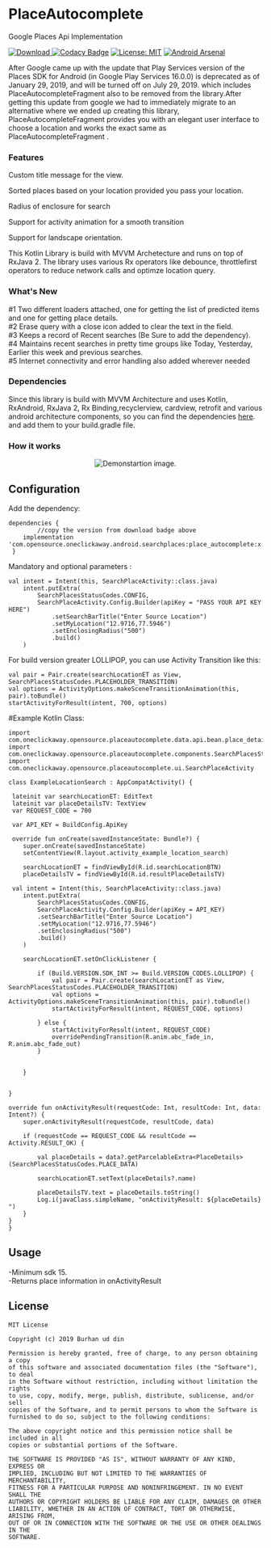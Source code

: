 PlaceAutocomplete
========
Google Places Api Implementation

[![Download](https://api.bintray.com/packages/drabu/PlaceAutocomplete/com.opensource.oneclickaway.android.searchplaces/images/download.svg) ](https://bintray.com/drabu/PlaceAutocomplete/com.opensource.oneclickaway.android.searchplaces/_latestVersion)
[![Codacy Badge](https://api.codacy.com/project/badge/Grade/34c0864ec96f4ce8a094a60d040e7ff7)](https://www.codacy.com/app/Drabu/PlaceAutocomplete?utm_source=github.com&amp;utm_medium=referral&amp;utm_content=Drabu/PlaceAutocomplete&amp;utm_campaign=Badge_Grade)
[![License: MIT](https://img.shields.io/badge/License-MIT-yellow.svg)](https://opensource.org/licenses/MIT)
[![Android Arsenal](https://img.shields.io/badge/Android%20Arsenal-PlaceAutocomplete-blue.svg?style=flat)](https://android-arsenal.com/details/1/7655)

After Google came up with the update that Play Services version of the Places SDK for Android (in Google Play Services 16.0.0) is deprecated as of January 29, 2019, and will be turned off on July 29, 2019.
which includes PlaceAutocompleteFragment also to be removed from the library.After getting this update from google we had to immediately migrate to an alternative where we ended up creating this library,  PlaceAutocompleteFragment  provides you with an elegant user interface to choose a location and works the exact same as PlaceAutocompleteFragment .

### Features
Custom title message for the view.

Sorted places based on your location provided you pass your location.

Radius of enclosure for search

Support for activity animation for a smooth transition

Support for landscape orientation.

This Kotlin Library is build with MVVM Archetecture and runs on top of RxJava 2. The library uses various Rx operators like debounce, throttlefirst operators to reduce network calls and optimze location query.

### What's New

#1 Two different loaders attached, one for getting the list of predicted items and one for getting place details.<br />
#2 Erase query with a close icon added to clear the text in the field.<br />
#3 Keeps a record of Recent searches (Be Sure to add the dependency).<br />
#4 Maintains recent searches in pretty time groups like Today, Yesterday, Earlier this week and previous searches.<br />
#5 Internet connectivity and error handling also added wherever needed

### Dependencies

Since this library is build with MVVM Architecture and uses Kotlin, RxAndroid, RxJava 2, Rx Binding,recyclerview, cardview, retrofit and  various android architecture components, so you can find  the dependencies [here](https://github.com/Drabu/PlaceAutocomplete/blob/master/place_autocomplete/build.gradle). and add them to your build.gradle file.

### How it works

<p align="center">
    <img src="dry_run.gif" alt="Demonstartion image."/>
</p>

Configuration
-------------

Add the dependency: 

    dependencies {
    		//copy the version from download badge above 	
		implementation 'com.opensource.oneclickaway.android.searchplaces:place_autocomplete:x.x.x'
	 }

Mandatory and optional parameters : 
        
 	val intent = Intent(this, SearchPlaceActivity::class.java)
        intent.putExtra(
            SearchPlacesStatusCodes.CONFIG,
            SearchPlaceActivity.Config.Builder(apiKey = "PASS YOUR API KEY HERE")
                .setSearchBarTitle("Enter Source Location")
                .setMyLocation("12.9716,77.5946")
                .setEnclosingRadius("500")
                .build()
        )

For build version greater LOLLIPOP, you can use Activity Transition like this: 

	val pair = Pair.create(searchLocationET as View, SearchPlacesStatusCodes.PLACEHOLDER_TRANSITION)
	val options = ActivityOptions.makeSceneTransitionAnimation(this, pair).toBundle()
	startActivityForResult(intent, 700, options)
	
#Example Kotlin Class: 

    import com.oneclickaway.opensource.placeautocomplete.data.api.bean.place_details.PlaceDetails
    import com.oneclickaway.opensource.placeautocomplete.components.SearchPlacesStatusCodes
    import com.oneclickaway.opensource.placeautocomplete.ui.SearchPlaceActivity

    class ExampleLocationSearch : AppCompatActivity() {

     lateinit var searchLocationET: EditText
     lateinit var placeDetailsTV: TextView
     var REQUEST_CODE = 700

     var API_KEY = BuildConfig.ApiKey

     override fun onCreate(savedInstanceState: Bundle?) {
        super.onCreate(savedInstanceState)
        setContentView(R.layout.activity_example_location_search)

        searchLocationET = findViewById(R.id.searchLocationBTN)
        placeDetailsTV = findViewById(R.id.resultPlaceDetailsTV)

	 val intent = Intent(this, SearchPlaceActivity::class.java)
		intent.putExtra(
		    SearchPlacesStatusCodes.CONFIG,
		    SearchPlaceActivity.Config.Builder(apiKey = API_KEY)
			.setSearchBarTitle("Enter Source Location")
			.setMyLocation("12.9716,77.5946")
			.setEnclosingRadius("500")
			.build()
		)

        searchLocationET.setOnClickListener {

            if (Build.VERSION.SDK_INT >= Build.VERSION_CODES.LOLLIPOP) {
                val pair = Pair.create(searchLocationET as View, SearchPlacesStatusCodes.PLACEHOLDER_TRANSITION)
                val options = ActivityOptions.makeSceneTransitionAnimation(this, pair).toBundle()
                startActivityForResult(intent, REQUEST_CODE, options)

            } else {
                startActivityForResult(intent, REQUEST_CODE)
                overridePendingTransition(R.anim.abc_fade_in, R.anim.abc_fade_out)
            }


        }


    }

    override fun onActivityResult(requestCode: Int, resultCode: Int, data: Intent?) {
        super.onActivityResult(requestCode, resultCode, data)

        if (requestCode == REQUEST_CODE && resultCode == Activity.RESULT_OK) {

            val placeDetails = data?.getParcelableExtra<PlaceDetails>(SearchPlacesStatusCodes.PLACE_DATA)

            searchLocationET.setText(placeDetails?.name)

            placeDetailsTV.text = placeDetails.toString()
            Log.i(javaClass.simpleName, "onActivityResult: ${placeDetails}  ")
        }
    }
    }
   
Usage
-----
-Minimum sdk 15.<br />
-Returns place information in onActivityResult

License
-----
	MIT License

	Copyright (c) 2019 Burhan ud din

	Permission is hereby granted, free of charge, to any person obtaining a copy
	of this software and associated documentation files (the "Software"), to deal
	in the Software without restriction, including without limitation the rights
	to use, copy, modify, merge, publish, distribute, sublicense, and/or sell
	copies of the Software, and to permit persons to whom the Software is
	furnished to do so, subject to the following conditions:

	The above copyright notice and this permission notice shall be included in all
	copies or substantial portions of the Software.

	THE SOFTWARE IS PROVIDED "AS IS", WITHOUT WARRANTY OF ANY KIND, EXPRESS OR
	IMPLIED, INCLUDING BUT NOT LIMITED TO THE WARRANTIES OF MERCHANTABILITY,
	FITNESS FOR A PARTICULAR PURPOSE AND NONINFRINGEMENT. IN NO EVENT SHALL THE
	AUTHORS OR COPYRIGHT HOLDERS BE LIABLE FOR ANY CLAIM, DAMAGES OR OTHER
	LIABILITY, WHETHER IN AN ACTION OF CONTRACT, TORT OR OTHERWISE, ARISING FROM,
	OUT OF OR IN CONNECTION WITH THE SOFTWARE OR THE USE OR OTHER DEALINGS IN THE
	SOFTWARE.
